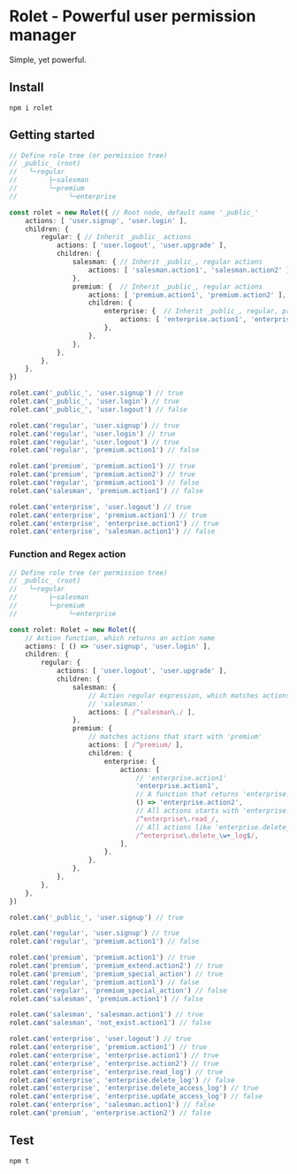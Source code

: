 # Rolet - Powerful user permission manager

Simple, yet powerful.

## Install

```npm i rolet```

## Getting started

```typescript
// Define role tree (or permission tree)
// _public_ (root)
//   └─regular
//        ├─salesman
//        └─premium
//             └─enterprise

const rolet = new Rolet({ // Root node, default name '_public_'
    actions: [ 'user.signup', 'user.login' ],
    children: {
        regular: { // Inherit _public_ actions
            actions: [ 'user.logout', 'user.upgrade' ],
            children: {
                salesman: { // Inherit _public_, regular actions
                    actions: [ 'salesman.action1', 'salesman.action2' ],
                },
                premium: {  // Inherit _public_, regular actions
                    actions: [ 'premium.action1', 'premium.action2' ],
                    children: {
                        enterprise: {  // Inherit _public_, regular, premium actions
                            actions: [ 'enterprise.action1', 'enterprise.action2' ],
                        },
                    },
                },
            },
        },
    },
})

rolet.can('_public_', 'user.signup') // true
rolet.can('_public_', 'user.login') // true
rolet.can('_public_', 'user.logout') // false

rolet.can('regular', 'user.signup') // true
rolet.can('regular', 'user.login') // true
rolet.can('regular', 'user.logout') // true
rolet.can('regular', 'premium.action1') // false

rolet.can('premium', 'premium.action1') // true
rolet.can('premium', 'premium.action2') // true
rolet.can('regular', 'premium.action1') // false
rolet.can('salesman', 'premium.action1') // false

rolet.can('enterprise', 'user.logout') // true
rolet.can('enterprise', 'premium.action1') // true
rolet.can('enterprise', 'enterprise.action1') // true
rolet.can('enterprise', 'salesman.action1') // false
```

### Function and Regex action

```typescript
// Define role tree (or permission tree)
// _public_ (root)
//   └─regular
//        ├─salesman
//        └─premium
//             └─enterprise

const rolet: Rolet = new Rolet({
    // Action function, which returns an action name
    actions: [ () => 'user.signup', 'user.login' ],
    children: {
        regular: {
            actions: [ 'user.logout', 'user.upgrade' ],
            children: {
                salesman: {
                    // Action regular expression, which matches actions that start with
                    // 'salesman.'
                    actions: [ /^salesman\./ ],
                },
                premium: {
                    // matches actions that start with 'premium'
                    actions: [ /^premium/ ],
                    children: {
                        enterprise: {
                            actions: [
                            	// 'enterprise.action1'
                                'enterprise.action1',
                                // A function that returns 'enterprise.action2'
                                () => 'enterprise.action2',
                                // All actions starts with 'enterprise.read_'
                                /^enterprise\.read_/,
                                // All actions like 'enterprise.delete_{xxx}_log'
                                /^enterprise\.delete_\w+_log$/,
                            ],
                        },
                    },
                },
            },
        },
    },
})

rolet.can('_public_', 'user.signup') // true

rolet.can('regular', 'user.signup') // true
rolet.can('regular', 'premium.action1') // false

rolet.can('premium', 'premium.action1') // true
rolet.can('premium', 'premium_extend.action2') // true
rolet.can('premium', 'premium_special_action') // true
rolet.can('regular', 'premium.action1') // false
rolet.can('regular', 'premium_special_action') // false
rolet.can('salesman', 'premium.action1') // false

rolet.can('salesman', 'salesman.action1') // true
rolet.can('salesman', 'not_exist.action1') // false

rolet.can('enterprise', 'user.logout') // true
rolet.can('enterprise', 'premium.action1') // true
rolet.can('enterprise', 'enterprise.action1') // true
rolet.can('enterprise', 'enterprise.action2') // true
rolet.can('enterprise', 'enterprise.read_log') // true
rolet.can('enterprise', 'enterprise.delete_log') // false
rolet.can('enterprise', 'enterprise.delete_access_log') // true
rolet.can('enterprise', 'enterprise.update_access_log') // false
rolet.can('enterprise', 'salesman.action1') // false
rolet.can('premium', 'enterprise.action2') // false

```

## Test

```npm t```
